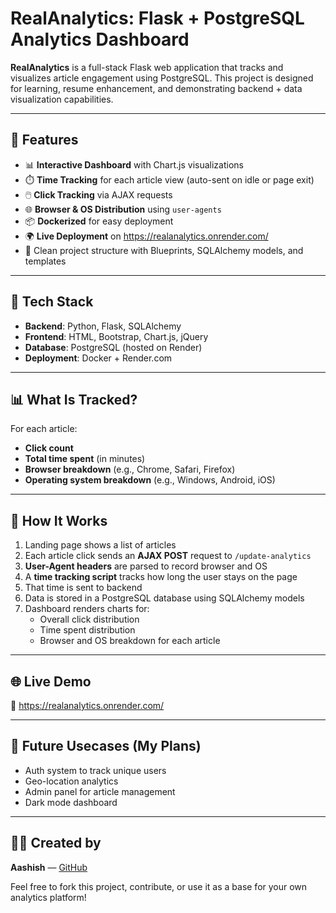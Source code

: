 # RealAnalytics: Flask + PostgreSQL Analytics Dashboard

**RealAnalytics** is a full-stack Flask web application that tracks and visualizes article engagement using PostgreSQL. This project is designed for learning, resume enhancement, and demonstrating backend + data visualization capabilities.

---

## 🚀 Features

- 📊 **Interactive Dashboard** with Chart.js visualizations
- ⏱️ **Time Tracking** for each article view (auto-sent on idle or page exit)
- 🖱️ **Click Tracking** via AJAX requests
- 🌐 **Browser & OS Distribution** using `user-agents`
- 📦 **Dockerized** for easy deployment
- 🌍 **Live Deployment** on https://realanalytics.onrender.com/
- 📝 Clean project structure with Blueprints, SQLAlchemy models, and templates

---

## 📌 Tech Stack

- **Backend**: Python, Flask, SQLAlchemy
- **Frontend**: HTML, Bootstrap, Chart.js, jQuery
- **Database**: PostgreSQL (hosted on Render)
- **Deployment**: Docker + Render.com

---

## 📊 What Is Tracked?

For each article:

- **Click count**
- **Total time spent** (in minutes)
- **Browser breakdown** (e.g., Chrome, Safari, Firefox)
- **Operating system breakdown** (e.g., Windows, Android, iOS)

---

## 🧠 How It Works

1. Landing page shows a list of articles
2. Each article click sends an **AJAX POST** request to `/update-analytics`
3. **User-Agent headers** are parsed to record browser and OS
4. A **time tracking script** tracks how long the user stays on the page
5. That time is sent to backend
6. Data is stored in a PostgreSQL database using SQLAlchemy models
7. Dashboard renders charts for:
   - Overall click distribution
   - Time spent distribution
   - Browser and OS breakdown for each article

---

## 🌐 Live Demo 

🔗 https://realanalytics.onrender.com/

---

## 🧪 Future Usecases (My Plans)

- Auth system to track unique users
- Geo-location analytics
- Admin panel for article management
- Dark mode dashboard

---

## 👨‍💻 Created by

**Aashish** — [GitHub](https://github.com/KewlAashish)

Feel free to fork this project, contribute, or use it as a base for your own analytics platform!

